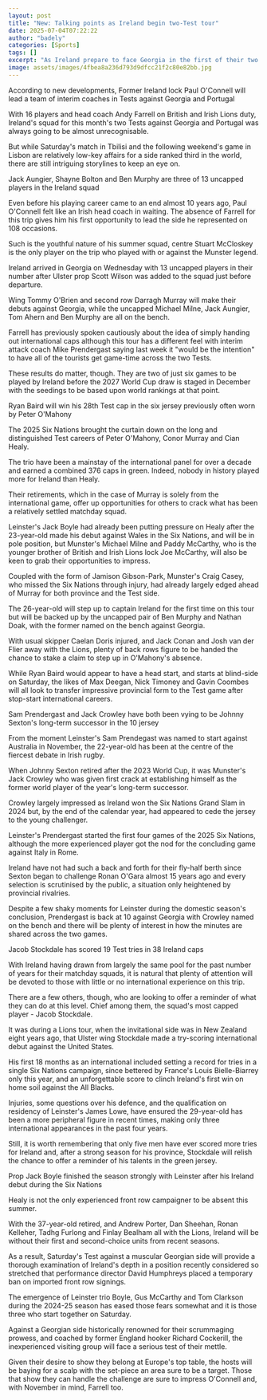 ```yaml
---
layout: post
title: "New: Talking points as Ireland begin two-Test tour"
date: 2025-07-04T07:22:22
author: "badely"
categories: [Sports]
tags: []
excerpt: "As Ireland prepare to face Georgia in the first of their two summer Tests, BBC Sport NI looks at some of the major talking points."
image: assets/images/4fbea8a236d793d9dfcc21f2c80e82bb.jpg
---
```


According to new developments, Former Ireland lock Paul O'Connell will lead a team of interim coaches in Tests against Georgia and Portugal

With 16 players and head coach Andy Farrell on British and Irish Lions duty, Ireland's squad for this month's two Tests against Georgia and Portugal was always going to be almost unrecognisable.

But while Saturday's match in Tbilisi and the following weekend's game in Lisbon are relatively low-key affairs for a side ranked third in the world, there are still intriguing storylines to keep an eye on.

Jack Aungier, Shayne Bolton and Ben Murphy are three of 13 uncapped players in the Ireland squad

Even before his playing career came to an end almost 10 years ago, Paul O'Connell felt like an Irish head coach in waiting. The absence of Farrell for this trip gives him his first opportunity to lead the side he represented on 108 occasions. 

Such is the youthful nature of his summer squad, centre Stuart McCloskey is the only player on the trip who played with or against the Munster legend.

Ireland arrived in Georgia on Wednesday with 13 uncapped players in their number after Ulster prop Scott Wilson was added to the squad just before departure. 

Wing Tommy O'Brien and second row Darragh Murray will make their debuts against Georgia, while the uncapped Michael Milne, Jack Aungier, Tom Ahern and Ben Murphy are all on the bench.

Farrell has previously spoken cautiously about the idea of simply handing out international caps although this tour has a different feel with interim attack coach Mike Prendergast saying last week it "would be the intention" to have all of the tourists get game-time across the two Tests. 

These results do matter, though. They are two of just six games to be played by Ireland before the 2027 World Cup draw is staged in December with the seedings to be based upon world rankings at that point.

Ryan Baird will win his 28th Test cap in the six jersey previously often worn by Peter O'Mahony

The 2025 Six Nations brought the curtain down on the long and distinguished Test careers of Peter O'Mahony, Conor Murray and Cian Healy.

The trio have been a mainstay of the international panel for over a decade and earned a combined 376 caps in green. Indeed, nobody in history played more for Ireland than Healy. 

Their retirements, which in the case of Murray is solely from the international game, offer up opportunities for others to crack what has been a relatively settled matchday squad.

Leinster's Jack Boyle had already been putting pressure on Healy after the 23-year-old made his debut against Wales in the Six Nations, and will be in pole position, but Munster's Michael Milne and Paddy McCarthy, who is the younger brother of British and Irish Lions lock Joe McCarthy, will also be keen to grab their opportunities to impress.

Coupled with the form of Jamison Gibson-Park, Munster's Craig Casey, who missed the Six Nations through injury, had already largely edged ahead of Murray for both province and the Test side.

The 26-year-old will step up to captain Ireland for the first time on this tour but will be backed up by the uncapped pair of Ben Murphy and Nathan Doak, with the former named on the bench against Georgia. 

With usual skipper Caelan Doris injured, and Jack Conan and Josh van der Flier away with the Lions, plenty of back rows figure to be handed the chance to stake a claim to step up in O'Mahony's absence.

While Ryan Baird would appear to have a head start, and starts at blind-side on Saturday, the likes of Max Deegan, Nick Timoney and Gavin Coombes will all look to transfer impressive provincial form to the Test game after stop-start international careers. 

Sam Prendergast and Jack Crowley have both been vying to be Johnny Sexton's long-term successor in the 10 jersey

From the moment Leinster's Sam Prendegast was named to start against Australia in November, the 22-year-old has been at the centre of the fiercest debate in Irish rugby.

When Johnny Sexton retired after the 2023 World Cup, it was Munster's Jack Crowley who was given first crack at establishing himself as the former world player of the year's long-term successor. 

Crowley largely impressed as Ireland won the Six Nations Grand Slam in 2024 but, by the end of the calendar year, had appeared to cede the jersey to the young challenger.

Leinster's Prendergast started the first four games of the 2025 Six Nations, although the more experienced player got the nod for the concluding game against Italy in Rome.

Ireland have not had such a back and forth for their fly-half berth since Sexton began to challenge Ronan O'Gara almost 15 years ago and every selection is scrutinised by the public, a situation only heightened by provincial rivalries. 

Despite a few shaky moments for Leinster during the domestic season's conclusion, Prendergast is back at 10 against Georgia with Crowley named on the bench and there will be plenty of interest in how the minutes are shared across the two games. 

Jacob Stockdale has scored 19 Test tries in 38 Ireland caps

With Ireland having drawn from largely the same pool for the past number of years for their matchday squads, it is natural that plenty of attention will be devoted to those with little or no international experience on this trip.

There are a few others, though, who are looking to offer a reminder of what they can do at this level. Chief among them, the squad's most capped player - Jacob Stockdale.

It was during a Lions tour, when the invitational side was in New Zealand eight years ago, that Ulster wing Stockdale made a try-scoring international debut against the United States. 

His first 18 months as an international included setting a record for tries in a single Six Nations campaign, since bettered by France's Louis Bielle-Biarrey only this year, and an unforgettable score to clinch Ireland's first win on home soil against the All Blacks. 

Injuries, some questions over his defence, and the qualification on residency of Leinster's James Lowe, have ensured the 29-year-old has been a more peripheral figure in recent times, making only three international appearances in the past four years. 

Still, it is worth remembering that only five men have ever scored more tries for Ireland and, after a strong season for his province, Stockdale will relish the chance to offer a reminder of his talents in the green jersey.

Prop Jack Boyle finished the season strongly with Leinster after his Ireland debut during the Six Nations

Healy is not the only experienced front row campaigner to be absent this summer.

With the 37-year-old retired, and Andrew Porter, Dan Sheehan, Ronan Kelleher, Tadhg Furlong and Finlay Bealham all with the Lions, Ireland will be without their first and second-choice units from recent seasons. 

As a result, Saturday's Test against a muscular Georgian side will provide a thorough examination of Ireland's depth in a position recently considered so stretched that performance director David Humphreys placed a temporary ban on imported front row signings.

The emergence of Leinster trio Boyle, Gus McCarthy and Tom Clarkson during the 2024-25 season has eased those fears somewhat and it is those three who start together on Saturday. 

Against a Georgian side historically renowned for their scrummaging prowess, and coached by former England hooker Richard Cockerill, the inexperienced visiting group will face a serious test of their mettle.

Given their desire to show they belong at Europe's top table, the hosts will be baying for a scalp with the set-piece an area sure to be a target. Those that show they can handle the challenge are sure to impress O'Connell and, with November in mind, Farrell too. 

